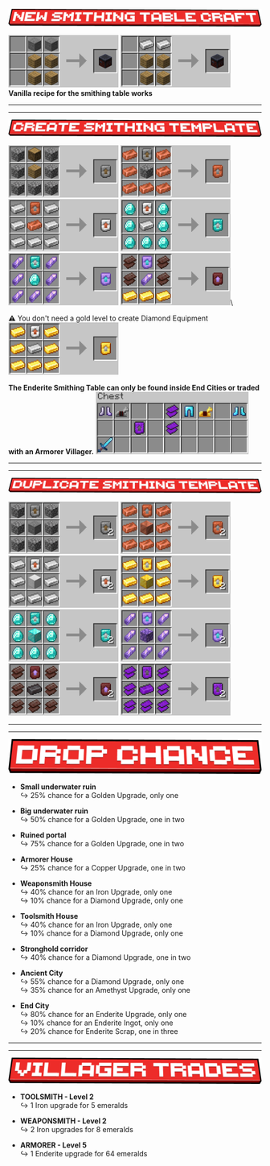 ![New craft recipe for Smithing Table](./images/new_smithing_table.png)

![Modded One](./images/modded_smithing.png)
![Vanilla Smithing Table](./images/vanilla_smithing.png)\
**Vanilla recipe for the smithing table works**

---
---
![Create Smithing Template](./images/create_smithing_template.png)

![Wooden_to_stone](./images/Stone.png)
![Stone_to_copper](./images/Copper.png)
![Copper_to_Iron](./images/Iron.png)
![Iron_to_diamond](./images/Diamond.png)
![Diamond_to_amethyst](./images/Amethyst.png)
![Amethyst_to_netherite](./images/Netherite.png)\

⚠️ You don't need a gold level to create Diamond Equipment\
![Iron_to_gold](./images/Gold.png)

**The Enderite Smithing Table can only be found inside End Cities or traded with an Armorer Villager.**
![End_City_Loot](./images/end_city.png)

---
---
![Duplicate Smithing Template](./images/duplicate_smithing_template.png)

![stone](./images/duplicate_stone.png)
![copper](./images/duplicate_copper.png)
![iron](./images/duplicate_iron.png)
![gold](./images/duplicate_gold.png)
![diamond](./images/duplicate_diamond.png)
![amethyst](./images/duplicate_amethyst.png)
![netherite](./images/duplicate_netherite.png)
![enderite](./images/duplicate_enderite.png)

---
---
![Drop Chance](./images/drop_chance.png)

- **Small underwater ruin**\
    ↪ 25% chance for a Golden Upgrade, only one

- **Big underwater ruin**\
    ↪ 50% chance for a Golden Upgrade, one in two

- **Ruined portal**\
    ↪ 75% chance for a Golden Upgrade, one in two

- **Armorer House**\
    ↪ 25% chance for a Copper Upgrade, one in two

- **Weaponsmith House**\
    ↪ 40% chance for an Iron Upgrade, only one\
    ↪ 10% chance for a Diamond Upgrade, only one

- **Toolsmith House**\
    ↪ 40% chance for an Iron Upgrade, only one\
    ↪ 10% chance for a Diamond Upgrade, only one

- **Stronghold corridor**\
    ↪ 40% chance for a Diamond Upgrade, one in two

- **Ancient City**\
    ↪ 55% chance for a Diamond Upgrade, only one\
    ↪ 35% chance for an Amethyst Upgrade, only one

- **End City**\
    ↪ 80% chance for an Enderite Upgrade, only one\
    ↪ 10% chance for an Enderite Ingot, only one\
    ↪ 20% chance for Enderite Scrap, one in three

---
---
![Villager Trade](./images/villager_trades.png)

- **TOOLSMITH - Level 2**\
    ↪ 1 Iron upgrade for 5 emeralds

- **WEAPONSMITH - Level 2**\
    ↪ 2 Iron upgrades for 8 emeralds

- **ARMORER - Level 5**\
    ↪ 1 Enderite upgrade for 64 emeralds
